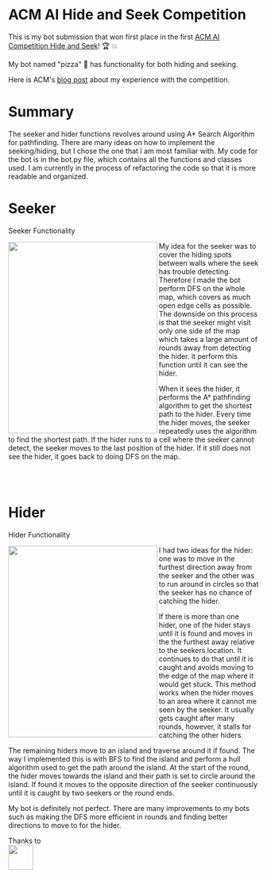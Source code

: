 # ACM AI Hide and Seek Competition

This is my bot submission that won first place in the first [ACM AI Competition Hide and Seek](https://ai.acmucsd.com/)! :trophy: :boom: 

My bot named "pizza" :pizza: has functionality for both hiding and seeking.

Here is ACM's [blog post](https://medium.com/acmucsd/how-to-hide-from-ai-the-winner-interview-82a59aed5b0b) about my experience with the competition.
# Summary

The seeker and hider functions revolves around using A* Search Algorithm for pathfinding. There are many ideas on how to implement the seeking/hiding, but I chose the one that I am most familiar with. My code for the bot is in the bot.py file, which contains all the functions and classes used. I am currently in the process of refactoring the code so that it is more readable and organized.

# Seeker

Seeker Functionality

<img src="/demo/seeker.gif" align="left" width="300" height="384"/>

My idea for the seeker was to cover the hiding spots between walls where the seek has trouble detecting. Therefore I made the bot perform DFS on the whole map, which covers as much open edge cells as possible. The downside on this process is that the seeker might visit only one side of the map which takes a large amount of rounds away from detecting the hider. it perform this function until it can see the hider.

When it sees the hider, it performs the A* pathfinding algorithm to get the shortest path to the hider. Every time the hider moves, the seeker repeatedly uses the algorithm to find the shortest path. If the hider runs to a cell where the seeker cannot detect, the seeker moves to the last position of the hider. If it still does not see the hider, it goes back to doing DFS on the map.

<br><br>

# Hider

Hider Functionality

<img src="/demo/hider.gif" align="left" width="300" height="384"/>

I had two ideas for the hider: one was to move in the furthest direction away from the seeker and the other was to run around in circles so that the seeker has no chance of catching the hider.

If there is more than one hider, one of the hider stays until it is found and moves in the the furthest away relative to the seekers location. It continues to do that until it is caught and avoids moving to the edge of the map where it would get stuck. This method works when the hider moves to an area where it cannot me seen by the seeker. It usually gets caught after many rounds, however, it stalls for catching the other hiders.

The remaining hiders move to an island and traverse around it if found. The way I implemented this is with BFS to find the island and perform a hull algorithm used to get the path around the island. At the start of the round, the hider moves towards the island and their path is set to circle around the island. If found it moves to the opposite direction of the seeker continuously until it is caught by two seekers or the round ends.

My bot is definitely not perfect. There are many improvements to my bots such as making the DFS more efficient in rounds and finding better directions to move to for the hider.


Thanks to <br>
<img src="https://avatars3.githubusercontent.com/u/48527658?s=200&v=4s=30" align="center" width="50" height="50" />
